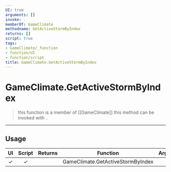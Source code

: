 ```yaml
---
UI: true
arguments: []
invoke: .
memberOf: GameClimate
methodname: GetActiveStormByIndex
returns: []
script: true
tags:
- GameClimate/_function
- function/UI
- function/script
title: GameClimate.GetActiveStormByIndex
---
```

# GameClimate.GetActiveStormByIndex
> this function is a member of [[GameClimate]]
> this method can be invoked with `.`
-----
## Usage
|  UI | Script | Returns | Function | Arguments |
|:---:|:------:|-------:|:--------:|:---------|
|✓|✓||GameClimate.GetActiveStormByIndex||
